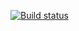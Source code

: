 [![Build status](https://ci.appveyor.com/api/projects/status/hc2gnp514o2cr6sb/branch/main?svg=true)](https://ci.appveyor.com/project/esaukova/api-ci-esaukova/branch/main)